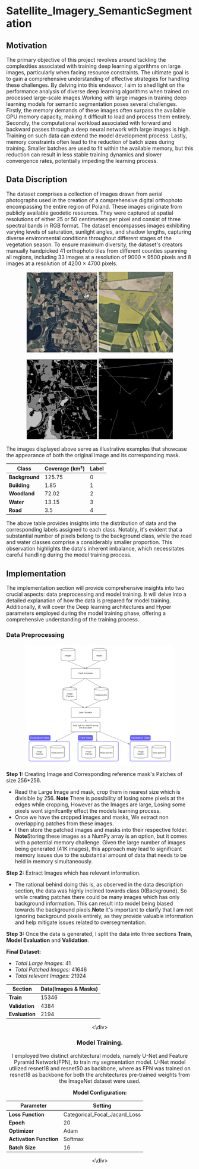 # Satellite_Imagery_SemanticSegmentation
## Motivation
The primary objective of this project revolves around tackling the complexities associated with training deep learning algorithms on large images, particularly when facing resource constraints. The ultimate goal is to gain a comprehensive understanding of effective strategies for handling these challenges. By delving into this endeavor, I aim to shed light on the performance analysis of diverse deep learning algorithms when trained on processed large-scale images.Working with large images in training deep learning models for semantic segmentation poses several challenges. Firstly, the memory demands of these images often surpass the available GPU memory capacity, making it difficult to load and process them entirely.  Secondly, the computational workload associated with forward and backward passes through a deep neural network with large images is high. Training on such data can extend the model development process. Lastly, memory constraints often lead to the reduction of batch sizes during training. Smaller batches are used to fit within the available memory, but this reduction can result in less stable training dynamics and slower convergence rates, potentially impeding the learning process. 

## Data Discription
The dataset comprises a collection of images drawn from aerial photographs used in the creation of a comprehensive digital orthophoto encompassing the entire region of Poland. These images originate from publicly available geodetic resources. They were captured at spatial resolutions of either 25 or 50 centimeters per pixel and consist of three spectral bands in RGB format. The dataset encompasses images exhibiting varying levels of saturation, sunlight angles, and shadow lengths, capturing diverse environmental conditions throughout different stages of the vegetation season. To ensure maximum diversity, the dataset's creators manually handpicked 41 orthophoto tiles from different counties spanning all regions, including 33 images at a resolution of 9000 × 9500 pixels and 8 images at a resolution of 4200 × 4700 pixels.

<p align="center">
  <img src="images/Image1.png" width="190">
  <img src="images/Image2.png" width="200">
</p>

<p align="center">
  <img src="images/mask1.png" width="190">
  <img src="images/mask2.png" width="200">
</p>

The images displayed above serve as illustrative examples that showcase the appearance of both the original image and its corresponding mask.

<div align="center">
  
| **Class**   | **Coverage (km²)** | **Label** |
| ----------- | ------------------ | --------- |
| **Background** | 125.75           | 0         |
| **Building**   | 1.85             | 1         |
| **Woodland**   | 72.02            | 2         |
| **Water**      | 13.15            | 3         |
| **Road**       | 3.5              | 4         |

</div>

The  above table provides insights into the distribution of data and the corresponding labels assigned to each class. Notably, it's evident that a substantial number of pixels belong to the background class, while the road and water classes comprise a considerably smaller proportion. This observation highlights the data's inherent imbalance, which necessitates careful handling during the model training process.

## Implementation
The implementation section  will provide comprehensive insights into two crucial aspects: data preprocessing and model training. It will delve into a detailed explanation of how the data is prepared for model training. Additionally, it will cover the Deep learning architectures and  Hyper parameters employed during the model training phase, offering a comprehensive understanding of the training process.

### Data Preprocessing
<p align="center">
  <img src="images/DataPreprocessning.png" width="400">
</p>

**Step 1:** Creating Image and Corresponding reference mask's Patches of size 256*256.
  * Read the Large Image and mask, crop them in nearest size which is divisible by 256.
     **Note** There is possibility of losing some pixels at the edges while cropping, However as the Images are large, Losing some pixels wont signifcantly effect the models learning process.
  * Once we have the cropped images and masks, We extract non overlapping patches from these images.
  * I then store the patched images and masks into their respective folder.
     **Note**Storing these images as a NumPy array is an option, but it comes with a potential memory challenge. Given the large number of images being generated (41K images), this approach may lead to significant memory issues due to the substantial amount of data that needs to be held in memory simultaneously.

**Step 2:** Extract Images which has relevant information. 
  * The rational behind doing this is, as observed in the data description section, the data was highly inclined towards class 0(Background). So while creating patches there could be many images which has only background information. This can result into model being biased towards the background pixels.**Note** It's important to clarify that I am not ignoring background pixels entirely, as they provide valuable information and help mitigate issues related to oversegmentation.

**Step 3:** Once the data is generated, I split the data into three sections **Train**, **Model Evaluation** and **Validation**.

**Final Dataset:**
   * *Total Large Images:*  41
   * *Total Patched Images:*  41646
   * *Total relevant Images:*  21924

<div align="center">

| **Section**   | **Data(Images & Masks)** |
| ----------- | ------------------ | 
| **Train** | 15346 |
| **Validation**   | 4384           |
| **Evaluation**   | 2194            |

<\div>



### Model Training.

I employed two distinct architectural models, namely U-Net and Feature Pyramid Network(FPN), to train my segmentation model. U-Net model utilized resnet18 and resnet50 as backbone, where as FPN was trained on  resnet18 as backbone for both the architectures pre-trained weights from the ImageNet dataset were used.

**Model Configuration:**

<div align="center">

| **Parameter**   | **Setting** |
| ----------- | ------------------ | 
| **Loss Function** | Categorical_Focal_Jacard_Loss |
| **Epoch**   | 20           |
| **Optimizer**   | Adam            |
| **Activation Function**   | Softmax            |
| **Batch Size**   | 16            |

<\div>

































